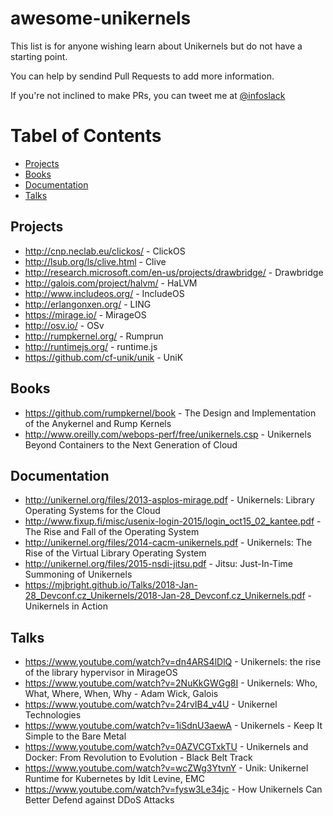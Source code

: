 # awesome-unikernels
This list is for anyone wishing learn about Unikernels but
do not have a starting point.

You can help by sendind Pull Requests to add more information.

If you're not inclined to make PRs, you can tweet me at [@infoslack](https://twitter.com/infoslack)

Tabel of Contents
=================

  * [Projects](#projects)
  * [Books](#books)
  * [Documentation](#documentation)
  * [Talks](#talks)

## Projects

  * http://cnp.neclab.eu/clickos/ - ClickOS
  * http://lsub.org/ls/clive.html - Clive
  * http://research.microsoft.com/en-us/projects/drawbridge/ - Drawbridge
  * http://galois.com/project/halvm/ - HaLVM
  * http://www.includeos.org/ - IncludeOS
  * http://erlangonxen.org/ - LING
  * https://mirage.io/ - MirageOS
  * http://osv.io/ - OSv
  * http://rumpkernel.org/ - Rumprun
  * http://runtimejs.org/ - runtime.js
  * https://github.com/cf-unik/unik - UniK

## Books

  * https://github.com/rumpkernel/book - The Design and Implementation of the Anykernel and Rump Kernels
  * http://www.oreilly.com/webops-perf/free/unikernels.csp - Unikernels Beyond Containers to the Next Generation of Cloud

## Documentation

  * http://unikernel.org/files/2013-asplos-mirage.pdf - Unikernels: Library Operating Systems for the Cloud
  * http://www.fixup.fi/misc/usenix-login-2015/login_oct15_02_kantee.pdf - The Rise and Fall of the Operating System
  * http://unikernel.org/files/2014-cacm-unikernels.pdf - Unikernels: The Rise of the Virtual Library Operating System
  * http://unikernel.org/files/2015-nsdi-jitsu.pdf - Jitsu: Just-In-Time Summoning of Unikernels
  * https://mjbright.github.io/Talks/2018-Jan-28_Devconf.cz_Unikernels/2018-Jan-28_Devconf.cz_Unikernels.pdf - Unikernels in Action

## Talks

  * https://www.youtube.com/watch?v=dn4ARS4lDlQ - Unikernels: the rise of the library hypervisor in MirageOS
  * https://www.youtube.com/watch?v=2NuKkGWGg8I - Unikernels: Who, What, Where, When, Why - Adam Wick, Galois
  * https://www.youtube.com/watch?v=24rvIB4_v4U - Unikernel Technologies
  * https://www.youtube.com/watch?v=1iSdnU3aewA - Unikernels - Keep It Simple to the Bare Metal
  * https://www.youtube.com/watch?v=0AZVCGTxkTU - Unikernels and Docker: From Revolution to Evolution - Black Belt Track
  * https://www.youtube.com/watch?v=wcZWg3YtvnY - Unik: Unikernel Runtime for Kubernetes by Idit Levine, EMC
  * https://www.youtube.com/watch?v=fysw3Le34jc - How Unikernels Can Better Defend against DDoS Attacks
